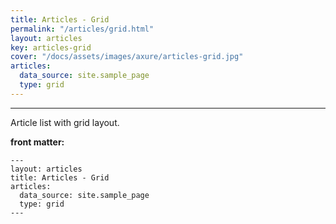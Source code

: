 ```yaml
---
title: Articles - Grid
permalink: "/articles/grid.html"
layout: articles
key: articles-grid
cover: "/docs/assets/images/axure/articles-grid.jpg"
articles:
  data_source: site.sample_page
  type: grid
---
```


<div class="article__content" markdown="1">

---

Article list with grid layout.

<!--more-->

**front matter:**

    ---
    layout: articles
    title: Articles - Grid
    articles:
      data_source: site.sample_page
      type: grid
    ---

</div>
